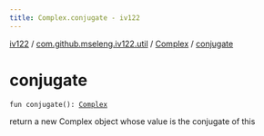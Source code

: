 ```yaml
---
title: Complex.conjugate - iv122
---
```


[iv122](../../index.md) / [com.github.mseleng.iv122.util](../index.md) / [Complex](index.md) / [conjugate](.)

# conjugate

`fun conjugate(): `[`Complex`](index.md)

return a new Complex object whose value is the conjugate of this

